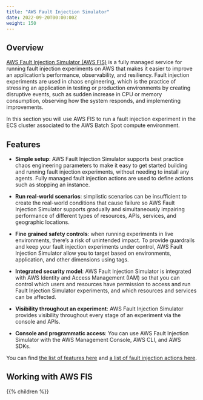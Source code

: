 ```yaml
---
title: "AWS Fault Injection Simulator"
date: 2022-09-20T00:00:00Z
weight: 150
---
```


## Overview

[AWS Fault Injection Simulator (AWS FIS)](https://aws.amazon.com/fis/) is a fully managed service for running fault injection experiments on AWS that makes it easier to improve an application’s performance, observability, and resiliency. Fault injection experiments are used in chaos engineering, which is the practice of stressing an application in testing or production environments by creating disruptive events, such as sudden increase in CPU or memory consumption, observing how the system responds, and implementing improvements.

In this section you will use AWS FIS to run a fault injection experiment in the ECS cluster associated to the AWS Batch Spot compute environment.

## Features

 - **Simple setup**: AWS Fault Injection Simulator supports best practice chaos engineering parameters to make it easy to get started building and running fault injection experiments, without needing to install any agents. Fully managed fault injection actions are used to define actions such as stopping an instance.

 - **Run real-world scenarios**: simplistic scenarios can be insufficient to create the real-world conditions that cause failure so AWS Fault Injection Simulator supports gradually and simultaneously impairing performance of different types of resources, APIs, services, and geographic locations.

 - **Fine grained safety controls**: when running experiments in live environments, there’s a risk of unintended impact. To provide guardrails and keep your fault injection experiments under control, AWS Fault Injection Simulator allow you to target based on environments, application, and other dimensions using tags.

 - **Integrated security model**: AWS Fault Injection Simulator is integrated with AWS Identity and Access Management (IAM) so that you can control which users and resources have permission to access and run Fault Injection Simulator experiments, and which resources and services can be affected.

 - **Visibility throughout an experiment**: AWS Fault Injection Simulator provides visibility throughout every stage of an experiment via the console and APIs.

 - **Console and programmatic access**: You can use AWS Fault Injection Simulator with the AWS Management Console, AWS CLI, and AWS SDKs.

 You can find [the list of features here](https://aws.amazon.com/fis/features/) and [a list of fault injection actions here](https://docs.aws.amazon.com/fis/latest/userguide/fis-actions-reference.html#fis-actions-reference-fis).

 ## Working with AWS FIS
 
 {{% children %}}